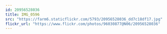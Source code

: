 ```yaml
---
id: 20956528036
title: IMG_0596
src: "https://farm6.staticflickr.com/5793/20956528036_dd7c18df17.jpg"
flickr_url: "https://www.flickr.com/photos/96030877@N06/20956528036"
---
```

